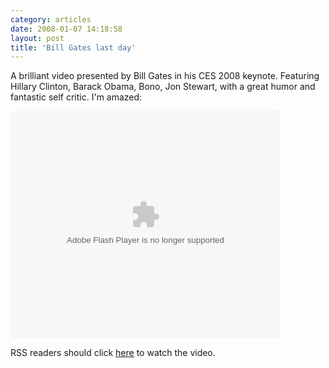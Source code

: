 ```yaml
---
category: articles
date: 2008-01-07 14:18:58
layout: post
title: 'Bill Gates last day'
---
```


<p>A brilliant video presented by Bill Gates in his CES 2008 keynote. Featuring Hillary Clinton, Barack Obama, Bono, Jon Stewart, with a great humor and fantastic self critic. I'm amazed:</p><embed src="http://images.video.msn.com/flash/soapbox1_1.swf" quality="high" width="432" height="364" base="http://images.video.msn.com/" name="msn_soapbox" type="application/x-shockwave-flash" allowFullScreen="true" pluginspage="http://macromedia.com/go/getflashplayer" flashvars="c=v&v=be9075bb-df0a-41c9-8d86-7ded46627e26&ifs=true&fr=shared&mkt=en-US" /><p>RSS readers should click <a href="//joaobordalo.com/">here</a> to watch the video.</p>

